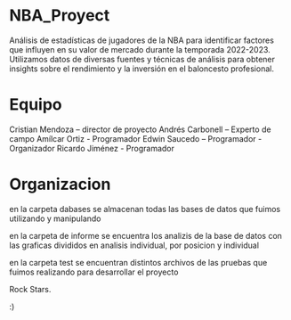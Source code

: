 # NBA_Proyect
Análisis de estadísticas de jugadores de la NBA para identificar factores que influyen en su valor de mercado durante la temporada 2022-2023. Utilizamos datos de diversas fuentes y técnicas de análisis para obtener insights sobre el rendimiento y la inversión en el baloncesto profesional.

# Equipo
Cristian Mendoza – director de proyecto
Andrés Carbonell – Experto de campo
Amílcar Ortiz - Programador
Edwin Saucedo – Programador - Organizador
Ricardo Jiménez - Programador

# Organizacion
en la carpeta dabases se almacenan todas las bases de datos que fuimos utilizando y manipulando

en la carpeta de informe se encuentra los analizis de la base de datos con las graficas divididos en analisis individual, por posicion y individual

en la carpeta test se encuentran distintos archivos de las pruebas que fuimos realizando para desarrollar el proyecto

Rock Stars.

:)
